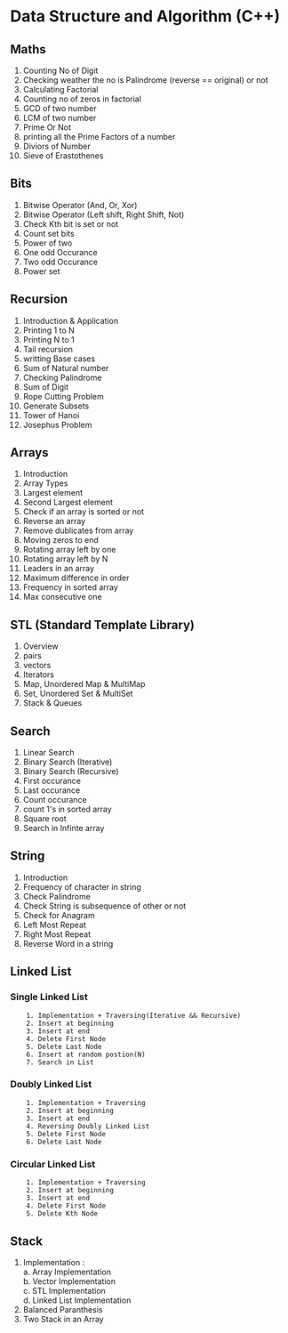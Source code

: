 # Data Structure and Algorithm (C++)

## Maths
1. Counting No of Digit
2. Checking weather the no is Palindrome (reverse == original) or not
3. Calculating Factorial
4. Counting no of zeros in factorial
5. GCD of two number
6. LCM of two number
7. Prime Or Not
8. printing all the Prime Factors of a number
9. Diviors of Number
10. Sieve of Erastothenes


## Bits
1. Bitwise Operator (And, Or, Xor)
2. Bitwise Operator (Left shift, Right Shift, Not)
3. Check Kth bit is set or not
4. Count set bits
5. Power of two
6. One odd Occurance
7. Two odd Occurance
8. Power set


## Recursion
1. Introduction & Application
2. Printing 1 to N
3. Printing N to 1
4. Tail recursion
5. writting Base cases
6. Sum of Natural number
7. Checking Palindrome 
8. Sum of Digit
9. Rope Cutting Problem
10. Generate Subsets
11. Tower of Hanoi
12. Josephus Problem


## Arrays
1. Introduction
2. Array Types
3. Largest element
4. Second Largest element
5. Check if an array is sorted or not
6. Reverse an array
7. Remove dublicates from array
8. Moving zeros to end
9. Rotating array left by one
10. Rotating array left by N
11. Leaders in an array
12. Maximum difference in order
13. Frequency in sorted array
14. Max consecutive one


## STL (Standard Template Library)
1. Overview
2. pairs
3. vectors 
4. Iterators
5. Map, Unordered Map & MultiMap
6. Set, Unordered Set & MultiSet
7. Stack & Queues


## Search
1. Linear Search
2. Binary Search (Iterative)
3. Binary Search (Recursive)
4. First occurance
5. Last occurance
6. Count occurance
7. count 1's in sorted array
8. Square root
9. Search in Infinte array


## String 
1. Introduction
2. Frequency of character in string
3. Check Palindrome
4. Check String is subsequence of other or not
5. Check for Anagram
6. Left Most Repeat
7. Right Most Repeat
8. Reverse Word in a string

## Linked List
###     Single Linked List
        1. Implementation + Traversing(Iterative && Recursive)
        2. Insert at beginning
        3. Insert at end
        4. Delete First Node
        5. Delete Last Node
        6. Insert at random postion(N)
        7. Search in List

###     Doubly Linked List
        1. Implementation + Traversing
        2. Insert at beginning
        3. Insert at end
        4. Reversing Doubly Linked List
        5. Delete First Node
        6. Delete Last Node

###     Circular Linked List
        1. Implementation + Traversing
        2. Insert at beginning
        3. Insert at end
        4. Delete First Node
        5. Delete Kth Node


## Stack

1. Implementation :  
        a. Array Implementation  
        b. Vector Implementation  
        c. STL Implementation  
        d. Linked List Implementation  
2. Balanced Paranthesis
3. Two Stack in an Array


